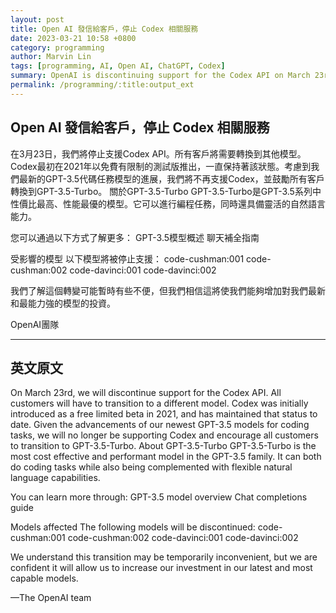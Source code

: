 ```yaml
---
layout: post
title: Open AI 發信給客戶，停止 Codex 相關服務
date: 2023-03-21 10:58 +0800
category: programming
author: Marvin Lin
tags: [programming, AI, Open AI, ChatGPT, Codex]
summary: OpenAI is discontinuing support for the Codex API on March 23rd and urging customers to switch to the GPT-3.5-Turbo model, which is the most cost-effective and efficient option. The affected models are code-cushman:001, code-cushman:002, code-davinci:001, and code-davinci:002.
permalink: /programming/:title:output_ext
---
```


## Open AI 發信給客戶，停止 Codex 相關服務

在3月23日，我們將停止支援Codex API。所有客戶將需要轉換到其他模型。Codex最初在2021年以免費有限制的測試版推出，一直保持著該狀態。考慮到我們最新的GPT-3.5代碼任務模型的進展，我們將不再支援Codex，並鼓勵所有客戶轉換到GPT-3.5-Turbo。
關於GPT-3.5-Turbo
GPT-3.5-Turbo是GPT-3.5系列中性價比最高、性能最優的模型。它可以進行編程任務，同時還具備靈活的自然語言能力。

您可以通過以下方式了解更多：
GPT-3.5模型概述
聊天補全指南

受影響的模型
以下模型將被停止支援：
code-cushman:001
code-cushman:002
code-davinci:001
code-davinci:002

我們了解這個轉變可能暫時有些不便，但我們相信這將使我們能夠增加對我們最新和最能力強的模型的投資。

OpenAI團隊

<hr>

## 英文原文

On March 23rd, we will discontinue support for the Codex API. All customers will have to transition to a different model. Codex was initially introduced as a free limited beta in 2021, and has maintained that status to date. Given the advancements of our newest GPT-3.5 models for coding tasks, we will no longer be supporting Codex and encourage all customers to transition to GPT-3.5-Turbo.
About GPT-3.5-Turbo
GPT-3.5-Turbo is the most cost effective and performant model in the GPT-3.5 family. It can both do coding tasks while also being complemented with flexible natural language capabilities.

You can learn more through:
GPT-3.5 model overview
Chat completions guide

Models affected
The following models will be discontinued:
code-cushman:001
code-cushman:002
code-davinci:001
code-davinci:002

We understand this transition may be temporarily inconvenient, but we are confident it will allow us to increase our investment in our latest and most capable models.

—The OpenAI team
